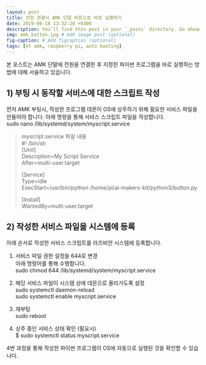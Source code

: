 ```yaml
---
layout: post
title: 전원 연결시 AMK 단말 버튼으로 바로 실행하기
date: 2019-06-18 13:32:20 +0300
description: You’ll find this post in your `_posts` directory. Go ahead and edit it and re-build the site to see your changes. # Add post description (optional)
img: amk_button.jpg # Add image post (optional)
fig-caption: # Add figcaption (optional)
tags: [kt amk, raspberry pi, auto booting]
---
```

본 포스트는 AMK 단말에 전원을 연결한 후 지정한 파이썬 프로그램을 바로 실행하는 방법에 대해 서술하고 있습니다.

## 1) 부팅 시 동작할 서비스에 대한 스크립트 작성
먼저 AMK 부팅시, 작성한 프로그램 데몬이 OS에 상주하기 위해 필요한 서비스 파일을 만들어야 합니다.
아래 명령을 통해 서비스 스크립트 파일을 작성합니다.  
sudo nano /lib/systemd/system/myscript.service  
  
>myscript.service 파일 내용  
>#! /bin/sh  
>[Unit]  
>Description=My Script Service  
>After=multi-user.target  
>  
>[Service]  
>Type=idle  
>ExecStart=/usr/bin/python /home/pi/ai-makers-kit/python3/button.py  
>  
>[Install]  
>WantedBy=multi-user.target  
  
## 2) 작성한 서비스 파일을 시스템에 등록  
아래 순서로 작성한 서비스 스크립트를 라즈비안 시스템에 등록합니다.  
  
1) 서비스 파일 권한 설정을 644로 변경  
아래 명령어를 통해 수행합니다.  
sudo chmod 644 /lib/systemd/system/myscript.service  
  
2) 해당 서비스 파일이 시스템 상에 데몬으로 올라가도록 설정  
sudo systemctl daemon-reload  
sudo systemctl enable myscript.service  
  
3) 재부팅  
sudo reboot  
  
4) 상주 중인 서비스 상태 확인 (필요시)  
$ sudo systemctl status myscript.service  
  
4번 과정을 통해 작성한 파이썬 프로그램이 OS에 자동으로 실행된 것을 확인할 수 있습니다.  
  
